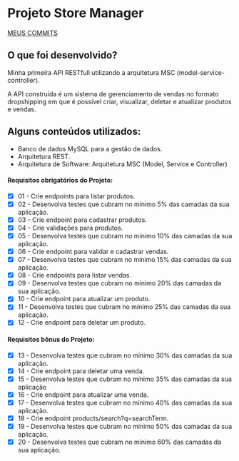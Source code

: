 # Projeto Store Manager

[MEUS COMMITS](https://github.com/HugoRamosC/store-manager/commits)

## O que foi desenvolvido?
Minha primeira API RESTfull utilizando a arquitetura MSC (model-service-controller).

A API construída é um sistema de gerenciamento de vendas no formato dropshipping em que é possível criar, visualizar, deletar e atualizar produtos e vendas.

## Alguns conteúdos utilizados:

- Banco de dados MySQL para a gestão de dados.
- Arquitetura REST.
- Arquitetura de Software: Arquitetura MSC (Model, Service e Controller)

#### Requisitos obrigatórios do Projeto:

- [x] 01 - Crie endpoints para listar produtos.
- [x] 02 - Desenvolva testes que cubram no mínimo 5% das camadas da sua aplicação.
- [x] 03 - Crie endpoint para cadastrar produtos.
- [x] 04 - Crie validações para produtos.
- [x] 05 - Desenvolva testes que cubram no mínimo 10% das camadas da sua aplicação.
- [x] 06 - Crie endpoint para validar e cadastrar vendas.
- [x] 07 - Desenvolva testes que cubram no mínimo 15% das camadas da sua aplicação.
- [x] 08 - Crie endpoints para listar vendas.
- [x] 09 - Desenvolva testes que cubram no mínimo 20% das camadas da sua aplicação.
- [x] 10 - Crie endpoint para atualizar um produto.
- [x] 11 - Desenvolva testes que cubram no mínimo 25% das camadas da sua aplicação.
- [x] 12 - Crie endpoint para deletar um produto.

#### Requisitos bônus do Projeto:

- [x] 13 - Desenvolva testes que cubram no mínimo 30% das camadas da sua aplicação.
- [x] 14 - Crie endpoint para deletar uma venda.
- [x] 15 - Desenvolva testes que cubram no mínimo 35% das camadas da sua aplicação
- [x] 16 - Crie endpoint para atualizar uma venda.
- [x] 17 - Desenvolva testes que cubram no mínimo 40% das camadas da sua aplicação.
- [x] 18 - Crie endpoint products/search?q=searchTerm.
- [x] 19 - Desenvolva testes que cubram no mínimo 50% das camadas da sua aplicação.
- [x] 20 - Desenvolva testes que cubram no mínimo 60% das camadas da sua aplicação.
